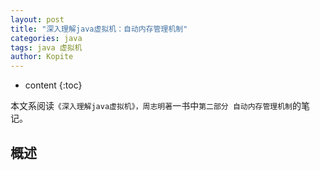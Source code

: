```yaml
---
layout: post
title: "深入理解java虚拟机：自动内存管理机制"
categories: java
tags: java 虚拟机
author: Kopite
---
```


* content
{:toc}


本文系阅读`《深入理解java虚拟机》，周志明著`一书中`第二部分 自动内存管理机制`的笔记。



## 概述

